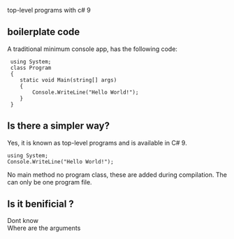 

top-level programs  with c# 9


##  boilerplate code 
  
A traditional minimum console app,  has the following code:   

```
 using System;
 class Program
 {  
	static void Main(string[] args)  
	{    
		Console.WriteLine("Hello World!");  
	}
 }   
```
 
 
## Is there a simpler way?

Yes, it is known as top-level programs  and is available in  C# 9.
```
using System;
Console.WriteLine("Hello World!");
```

No main method no  program class, these are  added during compilation. The can only be one  program file.

## Is it benificial ?

Dont know  
Where are the arguments  

